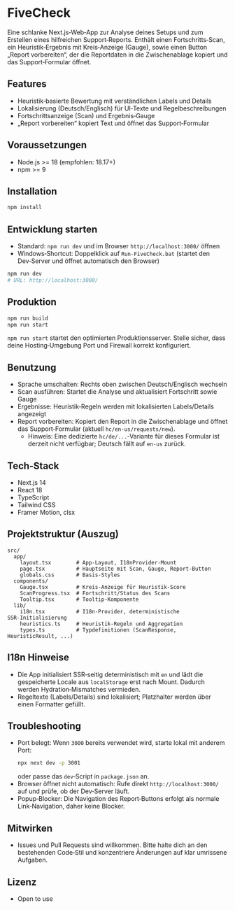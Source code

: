 # FiveCheck

Eine schlanke Next.js‑Web‑App zur Analyse deines Setups und zum Erstellen eines hilfreichen Support‑Reports. Enthält einen Fortschritts‑Scan, ein Heuristik‑Ergebnis mit Kreis‑Anzeige (Gauge), sowie einen Button „Report vorbereiten“, der die Reportdaten in die Zwischenablage kopiert und das Support‑Formular öffnet.

## Features
- Heuristik‑basierte Bewertung mit verständlichen Labels und Details
- Lokalisierung (Deutsch/Englisch) für UI‑Texte und Regelbeschreibungen
- Fortschrittsanzeige (Scan) und Ergebnis‑Gauge
- „Report vorbereiten“ kopiert Text und öffnet das Support‑Formular

## Voraussetzungen
- Node.js >= 18 (empfohlen: 18.17+)
- npm >= 9

## Installation
```bash
npm install
```

## Entwicklung starten
- Standard: `npm run dev` und im Browser `http://localhost:3000/` öffnen
- Windows‑Shortcut: Doppelklick auf `Run-FiveCheck.bat` (startet den Dev‑Server und öffnet automatisch den Browser)

```bash
npm run dev
# URL: http://localhost:3000/
```

## Produktion
```bash
npm run build
npm run start
```
`npm run start` startet den optimierten Produktionsserver. Stelle sicher, dass deine Hosting‑Umgebung Port und Firewall korrekt konfiguriert.

## Benutzung
- Sprache umschalten: Rechts oben zwischen Deutsch/Englisch wechseln
- Scan ausführen: Startet die Analyse und aktualisiert Fortschritt sowie Gauge
- Ergebnisse: Heuristik‑Regeln werden mit lokalisierten Labels/Details angezeigt
- Report vorbereiten: Kopiert den Report in die Zwischenablage und öffnet das Support‑Formular (aktuell `hc/en-us/requests/new`).
  - Hinweis: Eine dedizierte `hc/de/...`‑Variante für dieses Formular ist derzeit nicht verfügbar; Deutsch fällt auf `en-us` zurück.

## Tech‑Stack
- Next.js 14
- React 18
- TypeScript
- Tailwind CSS
- Framer Motion, clsx

## Projektstruktur (Auszug)
```
src/
  app/
    layout.tsx        # App‑Layout, I18nProvider‑Mount
    page.tsx          # Hauptseite mit Scan, Gauge, Report‑Button
    globals.css       # Basis‑Styles
  components/
    Gauge.tsx         # Kreis‑Anzeige für Heuristik‑Score
    ScanProgress.tsx  # Fortschritt/Status des Scans
    Tooltip.tsx       # Tooltip‑Komponente
  lib/
    i18n.tsx          # I18n‑Provider, deterministische SSR‑Initialisierung
    heuristics.ts     # Heuristik‑Regeln und Aggregation
    types.ts          # Typdefinitionen (ScanResponse, HeuristicResult, ...)
```

## I18n Hinweise
- Die App initialisiert SSR‑seitig deterministisch mit `en` und lädt die gespeicherte Locale aus `localStorage` erst nach Mount. Dadurch werden Hydration‑Mismatches vermieden.
- Regeltexte (Labels/Details) sind lokalisiert; Platzhalter werden über einen Formatter gefüllt.

## Troubleshooting
- Port belegt: Wenn `3000` bereits verwendet wird, starte lokal mit anderem Port:
  ```bash
  npx next dev -p 3001
  ```
  oder passe das `dev`‑Script in `package.json` an.
- Browser öffnet nicht automatisch: Rufe direkt `http://localhost:3000/` auf und prüfe, ob der Dev‑Server läuft.
- Popup‑Blocker: Die Navigation des Report‑Buttons erfolgt als normale Link‑Navigation, daher keine Blocker.

## Mitwirken
- Issues und Pull Requests sind willkommen. Bitte halte dich an den bestehenden Code‑Stil und konzentriere Änderungen auf klar umrissene Aufgaben.

## Lizenz
- Open to use